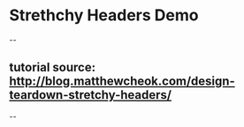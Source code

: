 #  Strethchy Headers Demo
--

## tutorial source: http://blog.matthewcheok.com/design-teardown-stretchy-headers/

--


